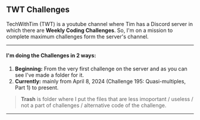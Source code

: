 ## TWT Challenges
TechWithTim (TWT) is a youtube channel where Tim has a Discord server in which there are **Weekly Coding Challenges**. So, I'm on a mission to complete maximum challenges form the server's channel.
***
#### I'm doing the Challenges in 2 ways:
1. **Beginning:** From the very first challenge on the server and as you can see I've made a folder for it.
2. **Currently:** mainly from April 8, 2024 (Challenge 195: Quasi-multiples, Part 1) to present.
> **Trash** is folder where I put the files that are less imoportant / useless / not a part of challenges / alternative code of the challenge.
***